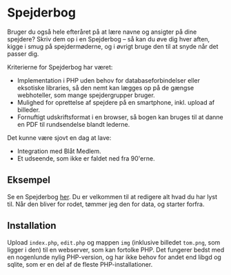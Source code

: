 # Spejderbog

Bruger du også hele efteråret på at lære navne og ansigter på dine spejdere?
Skriv dem op i en Spejderbog – så kan du øve dig hver aften, kigge i smug på
spejdermøderne, og i øvrigt bruge den til at snyde når det passer dig.

Kriterierne for Spejderbog har været:

* Implementation i PHP uden behov for databaseforbindelser eller eksotiske
  libraries, så den nemt kan lægges op på de gængse webhoteller, som mange
  spejdergrupper bruger.
* Mulighed for oprettelse af spejdere på en smartphone, inkl. upload af
  billeder.
* Fornuftigt udskriftsformat i en browser, så bogen kan bruges til at danne en
  PDF til rundsendelse blandt lederne.

Det kunne være sjovt en dag at lave:

* Integration med Blåt Medlem.
* Et udseende, som ikke er faldet ned fra 90'erne.

## Eksempel

Se en Spejderbog [her](https://jespernyerup.dk/spejderbog/). Du er velkommen til
at redigere alt hvad du har lyst til. Når den bliver for rodet, tømmer jeg den
for data, og starter forfra.

## Installation

Upload `index.php`, `edit.php` og mappen `img` (inklusive billedet `tom.png`,
som ligger i den) til en webserver, som kan fortolke PHP. Det fungerer bedst med
en nogenlunde nylig PHP-version, og har ikke behov for andet end libgd og
sqlite, som er en del af de fleste PHP-installationer.
